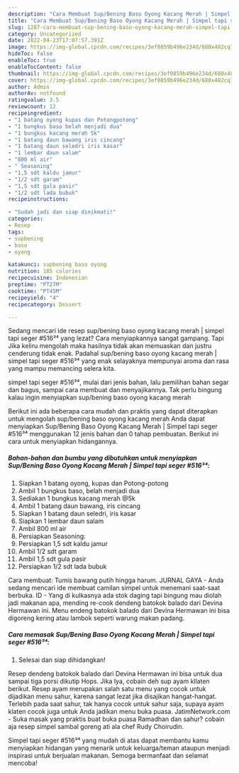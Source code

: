 ```yaml
---
description: "Cara Membuat Sup/Bening Baso Oyong Kacang Merah | Simpel tapi seger #516³⁴ yang Sempurna "
title: "Cara Membuat Sup/Bening Baso Oyong Kacang Merah | Simpel tapi seger #516³⁴ yang Sempurna "
slug: 1287-cara-membuat-sup-bening-baso-oyong-kacang-merah-simpel-tapi-seger-516-yang-sempurna
category: Uncategorized
date: 2022-04-23T17:07:57.391Z
image: https://img-global.cpcdn.com/recipes/3ef0859b496e234d/680x482cq70/supbening-baso-oyong-kacang-merah-simpel-tapi-seger-516-foto-resep-utama.jpg
hideToc: false
enableToc: true
enableTocContent: false
thumbnail: https://img-global.cpcdn.com/recipes/3ef0859b496e234d/680x482cq70/supbening-baso-oyong-kacang-merah-simpel-tapi-seger-516-foto-resep-utama.jpg
cover: https://img-global.cpcdn.com/recipes/3ef0859b496e234d/680x482cq70/supbening-baso-oyong-kacang-merah-simpel-tapi-seger-516-foto-resep-utama.jpg
author: Admin
authorAv: notfound
ratingvalue: 3.5
reviewcount: 12
recipeingredient:
- "1 batang oyong kupas dan Potongpotong"
- "1 bungkus baso belah menjadi dua"
- "1 bungkus kacang merah 5k"
- "1 batang daun bawang iris cincang"
- "1 batang daun seledri iris kasar"
- "1 lembar daun salam"
- "800 ml air"
- " Seasoning"
- "1,5 sdt kaldu jamur"
- "1/2 sdt garam"
- "1,5 sdt gula pasir"
- "1/2 sdt lada bubuk"
recipeinstructions:

- "Sudah jadi dan siap dinikmati!"
categories:
- Resep
tags:
- supbening
- baso
- oyong

katakunci: supbening baso oyong 
nutrition: 185 calories
recipecuisine: Indonesian
preptime: "PT27M"
cooktime: "PT45M"
recipeyield: "4"
recipecategory: Dessert

---
```



Sedang mencari ide resep sup/bening baso oyong kacang merah | simpel tapi seger #516³⁴ yang lezat? Cara menyiapkannya sangat gampang. Tapi Jika keliru mengolah maka hasilnya tidak akan memuaskan dan justru cenderung tidak enak. Padahal sup/bening baso oyong kacang merah | simpel tapi seger #516³⁴ yang enak selayaknya mempunyai aroma dan rasa yang mampu memancing selera kita.

 simpel tapi seger #516³⁴, mulai dari jenis bahan, lalu pemilihan bahan segar dan bagus, sampai cara membuat dan menyajikannya. Tak perlu bingung kalau ingin menyiapkan sup/bening baso oyong kacang merah 

Berikut ini ada beberapa cara mudah dan praktis yang dapat diterapkan untuk mengolah sup/bening baso oyong kacang merah  Anda dapat menyiapkan Sup/Bening Baso Oyong Kacang Merah | Simpel tapi seger #516³⁴ menggunakan 12 jenis bahan dan 0 tahap pembuatan. Berikut ini cara untuk menyiapkan hidangannya.

<!--inarticleads1-->

##### Bahan-bahan dan bumbu yang dibutuhkan untuk menyiapkan Sup/Bening Baso Oyong Kacang Merah | Simpel tapi seger #516³⁴:

1. Siapkan 1 batang oyong, kupas dan Potong-potong
1. Ambil 1 bungkus baso, belah menjadi dua
1. Sediakan 1 bungkus kacang merah @5k
1. Ambil 1 batang daun bawang, iris cincang
1. Siapkan 1 batang daun seledri, iris kasar
1. Siapkan 1 lembar daun salam
1. Ambil 800 ml air
1. Persiapkan  Seasoning:
1. Persiapkan 1,5 sdt kaldu jamur
1. Ambil 1/2 sdt garam
1. Ambil 1,5 sdt gula pasir
1. Persiapkan 1/2 sdt lada bubuk


Cara membuat: Tumis bawang putih hingga harum. JURNAL GAYA - Anda sedang mencari ide membuat camilan simpel untuk menemani saat-saat berbuka. ID - Yang di kulkasnya ada stok daging tapi bingung mau diolah jadi makanan apa, mending re-cook dendeng batokok balado dari Devina Hermawan ini. Menu endeng batokok balado dari Devina Hermawan ini bisa digoreng kering atau lambok seperti warung makan padang. 

<!--inarticleads2-->

##### Cara memasak Sup/Bening Baso Oyong Kacang Merah | Simpel tapi seger #516³⁴:


1. Selesai dan siap dihidangkan!

Resep dendeng batokok balado dari Devina Hermawan ini bisa untuk dua sampai tiga porsi dikutip Hops. Jika Iya, cobain deh sup ayam kllaten berikut. Resep ayam merupakan salah satu menu yang cocok untuk dijadikan menu sahur, karena sangat lezat jika disajikan hangat-hangat. Terlebih pada saat sahur, tak hanya cocok untuk sahur saja, supaya ayam klaten cocok juga untuk Anda jadikan menu buka puasa. JatimNetwork.com - Suka masak yang praktis buat buka puasa Ramadhan dan sahur? cobain aja resep simpel sambal goreng ati ala chef Rudy Choirudin. 

 Simpel tapi seger #516³⁴ yang mudah di atas dapat membantu kamu menyiapkan hidangan yang menarik untuk keluarga/teman ataupun menjadi inspirasi untuk berjualan makanan. Semoga bermanfaat dan selamat mencoba!
